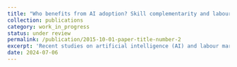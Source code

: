 ```yaml
---
title: "Who benefits from AI adoption? Skill complementarity and labour market dynamics (single author)"
collection: publications
category: work_in_progress
status: under review
permalink: /publication/2015-10-01-paper-title-number-2
excerpt: 'Recent studies on artificial intelligence (AI) and labour market outcomes often focus on the automation effects of AI. However, which skills might complement AI technologies and how AI adoption shapes employment and wage dynamics remain under-explored at the occupation level. Moving beyond the classic measurement of skills such as education, tenure or specific skill categories, I assess how many skills are combined in an occupation and their respective complexity. I refer to this as "complexity intelligence" and propose that occupations with high complexity intelligence will complement AI technologies. Most notably, the findings show that complex occupations are more likely to adopt AI technologies. In addition, there is a positive correlation between AI adoption and employment growth. AI adoption is associated with an increase in wage growth on average, with a larger increase for complex occupations.'
date: 2024-07-06
---
```


